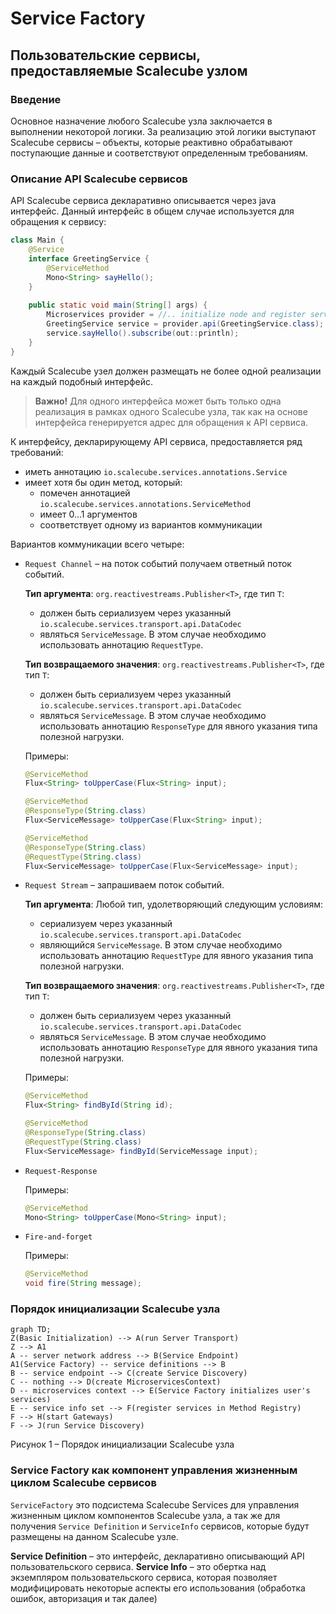# Service Factory 

## Пользовательские сервисы, предоставляемые Scalecube узлом

### Введение 
Основное назначение любого Scalecube узла заключается в выполнении некоторой логики. 
За реализацию этой логики выступают Scalecube сервисы – объекты, которые реактивно обрабатывают поступающие данные и соответствуют определенным требованиям. 

### Описание API Scalecube сервисов 
API Scalecube сервиса декларативно описывается через java интерфейс. Данный интерфейс в общем случае используется для обращения к сервису:
```java
class Main {
	@Service
	interface GreetingService {
		@ServiceMethod
		Mono<String> sayHello();
	}
	
	public static void main(String[] args) {
		Microservices provider = //.. initialize node and register service
		GreetingService service = provider.api(GreetingService.class);
		service.sayHello().subscribe(out::println);
	}
}
```
Каждый Scalecube узел должен размещать не более одной реализации на каждый подобный интерфейс. 

> __Важно!__ Для одного интерфейса может быть только одна реализация в рамках одного Scalecube узла, так как на основе интерфейса генерируется адрес для обращения к API сервиса. 

К интерфейсу, декларирующему API сервиса, предоставляется ряд требований:
- иметь аннотацию `io.scalecube.services.annotations.Service` 
- имеет хотя бы один метод, который:
	- помечен аннотацией `io.scalecube.services.annotations.ServiceMethod`	
	- имеет 0...1 аргументов
	- соответствует одному из вариантов коммуникации

Вариантов коммуникации всего четыре:
- `Request Channel` – на поток событий получаем ответный поток событий.

	__Тип аргумента__:  `org.reactivestreams.Publisher<T>`, где тип `T`:
	- должен быть сериализуем через 
	указанный `io.scalecube.services.transport.api.DataCodec`
	- являться `ServiceMessage`. В этом случае необходимо использовать аннотацию `RequestType`.
	
	__Тип возвращаемого значения__:  `org.reactivestreams.Publisher<T>`, где тип `T`:
	- должен быть сериализуем через 
	указанный `io.scalecube.services.transport.api.DataCodec`
	- являться `ServiceMessage`. В этом случае необходимо использовать аннотацию `ResponseType`  для явного указания типа полезной нагрузки.

	Примеры:
	
	```java
	@ServiceMethod
	Flux<String> toUpperCase(Flux<String> input);
	```
	```java
	@ServiceMethod
	@ResponseType(String.class)
	Flux<ServiceMessage> toUpperCase(Flux<String> input);
	```
	```java
	@ServiceMethod
	@ResponseType(String.class)
	@RequestType(String.class)
	Flux<ServiceMessage> toUpperCase(Flux<ServiceMessage> input);
	```
	
- `Request Stream` – запрашиваем поток событий. 

	__Тип аргумента__:  Любой тип, удолетворяющий следующим условиям:
	- сериализуем через 
	указанный `io.scalecube.services.transport.api.DataCodec`
	- являющийся `ServiceMessage`. В этом случае необходимо использовать аннотацию `RequestType` для явного указания типа полезной нагрузки.
	
	__Тип возвращаемого значения__:  `org.reactivestreams.Publisher<T>`, где тип `T`:
	- должен быть сериализуем через 
	указанный `io.scalecube.services.transport.api.DataCodec`
	- являться `ServiceMessage`. В этом случае необходимо использовать аннотацию `ResponseType` для явного указания типа полезной нагрузки.

	Примеры:

	```java
	@ServiceMethod
	Flux<String> findById(String id);
	```
	```java
	@ServiceMethod
	@ResponseType(String.class)
	@RequestType(String.class)
	Flux<ServiceMessage> findById(ServiceMessage input);
	```

- `Request-Response` 
	
	Примеры:

	```java
	@ServiceMethod
	Mono<String> toUpperCase(Mono<String> input);
	```

- `Fire-and-forget` 

	Примеры:

	```java
	@ServiceMethod
	void fire(String message);
	```

### Порядок инициализации Scalecube узла

```mermaid
graph TD;
Z(Basic Initialization) --> A(run Server Transport)
Z --> A1
A -- server network address --> B(Service Endpoint)
A1(Service Factory) -- service definitions --> B
B -- service endpoint --> C(create Service Discovery)
C -- nothing --> D(create MicroservicesContext)
D -- microservices context --> E(Service Factory initializes user's services)
E -- service info set --> F(register services in Method Registry)
F --> H(start Gateways)
F --> J(run Service Discovery)
```
Рисунок 1 – Порядок инициализации Scalecube узла

### Service Factory как компонент управления жизненным циклом Scalecube сервисов

`ServiceFactory` это подсистема Scalecube Services для управления жизненным циклом компонентов Scalecube узла, а так же для получения `Service Definition` и `ServiceInfo` сервисов, которые будут размещены на данном Scalecube узле. 

__Service Definition__ – это интерфейс, декларативно описывающий API пользовательского сервиса.
__Service Info__ –	 это обертка над экземпляром пользовательского сервиса, которая позволяет модифицировать некоторые аспекты его использования (обработка ошибок, авторизация и так далее) 




<!--stackedit_data:
eyJoaXN0b3J5IjpbLTM2MTI4MTU0OSwtMTUxNDk5NTQyMiwyMT
I1MTIxNDU1XX0=
-->